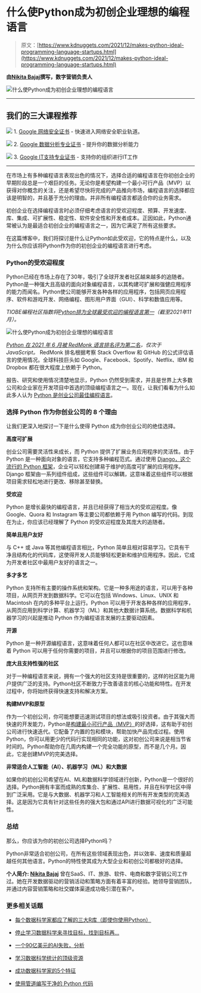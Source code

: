 # 什么使Python成为初创企业理想的编程语言

> 原文：[https://www.kdnuggets.com/2021/12/makes-python-ideal-programming-language-startups.html](https://www.kdnuggets.com/2021/12/makes-python-ideal-programming-language-startups.html)

**由[Nikita Bajaj](https://www.linkedin.com/company/scalexcloud/)撰写，数字营销负责人**

![什么使Python成为初创企业理想的编程语言](../Images/ef9c255470ae1fd027f03dbc4d601522.png)

* * *

## 我们的三大课程推荐

![](../Images/0244c01ba9267c002ef39d4907e0b8fb.png) 1\. [Google 网络安全证书](https://www.kdnuggets.com/google-cybersecurity) - 快速进入网络安全职业轨道。

![](../Images/e225c49c3c91745821c8c0368bf04711.png) 2\. [Google 数据分析专业证书](https://www.kdnuggets.com/google-data-analytics) - 提升你的数据分析能力

![](../Images/0244c01ba9267c002ef39d4907e0b8fb.png) 3\. [Google IT支持专业证书](https://www.kdnuggets.com/google-itsupport) - 支持你的组织进行IT工作

* * *

在市场上有多种编程语言表现出色的情况下，选择合适的编程语言在你初创企业的早期阶段总是一个艰巨的任务。无论你是希望构建一个最小可行产品（MVP）以获得对你概念的关注，还是希望尽快将完成的产品推向市场，编程语言的选择都应该是明智的，并且基于充分的理由。并非所有编程语言都适合你的业务需求。

初创企业在选择编程语言时必须仔细考虑语言的受欢迎程度、预算、开发速度、库、集成、可扩展性、稳定性、软件安全性和开发者成本。正因如此，Python通常被认为是最适合初创企业的编程语言之一，因为它满足了所有这些要求。

在这篇博客中，我们将探讨是什么让Python如此受欢迎，它的特点是什么，以及为什么你应该将Python作为你的初创企业的编程语言进行考虑。

### **Python的受欢迎程度**

Python已经在市场上存在了30年，吸引了全球开发者社区越来越多的追随者。Python是一种强大且高级的面向对象编程语言，以其构建可扩展和强健应用程序的能力而闻名。Python使公司能够开发各种各样的应用程序，包括网页应用程序、软件和游戏开发、网络编程、图形用户界面（GUI）、科学和数值应用等。

*TIOBE编程社区指数将[Python排为全球最受欢迎的编程语言第一](https://www.tiobe.com/tiobe-index/)（截至2021年11月）。*

![什么使Python成为初创企业理想的编程语言](../Images/0793bc27fc3c0cd68562ee7e395798b0.png)

[*Python 在 2021 年 6 月被 RedMonk 语言排名评为第二名*](https://redmonk.com/sogrady/2021/08/05/language-rankings-6-21/)*，仅次于 JavaScript。* RedMonk 排名根据考察 Stack Overflow 和 GitHub 的公式评估语言的使用情况。全球科技巨头如 Google、Facebook、Spotify、Netflix、IBM 和 Dropbox 都在很大程度上依赖于 Python。

报告、研究和使用情况清楚地显示，Python 仍然受到需求，并且是世界上大多数公司和企业家在开发项目中首选的顶级编程语言之一。现在，让我们看看为什么如此多人认为 [Python 是创业公司最佳编程语言](https://scalexcloud.com/python-development-services/)。

### **选择 Python 作为你创业公司的 8 个理由**

让我们更深入地探讨一下是什么使得 Python 成为你创业公司的绝佳选择。

**高度可扩展**

创业公司需要灵活性来成长，而 Python 提供了扩展业务应用程序的灵活性。由于 Python 是一种面向对象的语言，它支持多种编程范式。通过使用 [Django，这个流行的 Python 框架](/2021/08/django-9-common-applications.html)，企业可以轻松创建易于维护的高度可扩展的应用程序。Django 框架由一系列组件组成，这些组件可以解耦，这意味着这些组件可以根据项目需求轻松地进行更改、移除甚至替换。

**受欢迎**

Python 是增长最快的编程语言，并且已经获得了相当大的受欢迎程度。像 Google、Quora 和 Instagram 等主要公司都依赖于用 Python 编写的代码。到现在为止，你应该已经理解了 Python 的受欢迎程度及其庞大的追随者。

**简单且用户友好**

与 C++ 或 Java 等其他编程语言相比，Python 简单且相对容易学习。它具有干净且结构化的代码库，这使得开发人员能够轻松更新和维护应用程序。因此，它成为开发者社区中最用户友好的语言之一。

**多才多艺**

Python 支持所有主要的操作系统和架构。它是一种多用途的语言，可以用于各种项目，从网页开发到数据科学。它可以在包括 Windows、Linux、UNIX 和 Macintosh 在内的多种平台上运行。Python 可以用于开发各种各样的应用程序，从网页应用到科学计算、机器学习（ML）和其他大数据计算系统。数据科学和机器学习的兴起是推动 Python 作为编程语言发展的主要驱动因素。

**开源**

Python 是一种开源编程语言，这意味着任何人都可以在社区中改进它。这也意味着 Python 可以用于任何你需要的项目，并且可以根据你的项目范围进行修改。

**庞大且支持性强的社区**

对于一种编程语言来说，拥有一个强大的社区支持是很重要的，这样的社区能为用户提供广泛的支持。Python社区不断致力于改善语言的核心功能和特性。在开发过程中，你将始终获得快速支持和解决方案。

**构建MVP和原型**

作为一个初创公司，你可能想要迅速测试项目的想法或吸引投资者。由于其强大而快速的开发能力，Python是[构建最小可行产品（MVP）](https://scalexcloud.com/product-engineering/mvp-development/)的好选择，这有助于初创公司进行快速迭代。它配备了内置的包和模块，帮助加快产品完成过程。使用Python，你可以用更少的代码行实现相同的功能，这对初创公司来说是相当节省时间的。Python帮助你在几周内构建一个完全功能的原型，而不是几个月。因此，它是创建MVP的完美选择。

**非常适合人工智能（AI）、机器学习（ML）和大数据**

如果你的初创公司希望在AI、ML和数据科学领域进行创新，Python是一个很好的选择。Python拥有丰富而成熟的库集合、扩展性、易用性，并且在科学社区中得到广泛采用。它是与大数据、机器学习和人工智能相关的所有开发类型的完美选择。这是因为它具有针对这些任务的强大包和通过API进行数据可视化的广泛可能性。

### **总结**

那么，你应该为你的初创公司选择Python吗？

Python非常适合初创公司，在所有这些领域表现出色，并以效率、速度和质量超越任何其他语言。Python的特性使其成为大型企业和初创公司都极好的选择。

**个人简介: [Nikita Bajaj](https://www.linkedin.com/company/scalexcloud/)** 曾在SaaS、IT、旅游、软件、电商和数字营销公司工作过。她在开发数据驱动的营销活动和策略方面有着丰富的经验。她领导营销团队，并通过内容营销策略和社交媒体渠道成功吸引潜在客户。

### 更多相关话题

+   [每个数据科学家都应了解的三大R库（即使你使用Python）](https://www.kdnuggets.com/2021/12/three-r-libraries-every-data-scientist-know-even-python.html)

+   [停止学习数据科学来寻找目标，找到目标再…](https://www.kdnuggets.com/2021/12/stop-learning-data-science-find-purpose.html)

+   [一个90亿美元的AI失败，分析](https://www.kdnuggets.com/2021/12/9b-ai-failure-examined.html)

+   [学习数据科学统计的顶级资源](https://www.kdnuggets.com/2021/12/springboard-top-resources-learn-data-science-statistics.html)

+   [成功数据科学家的5个特征](https://www.kdnuggets.com/2021/12/5-characteristics-successful-data-scientist.html)

+   [使用管道编写干净的 Python 代码](https://www.kdnuggets.com/2021/12/write-clean-python-code-pipes.html)
